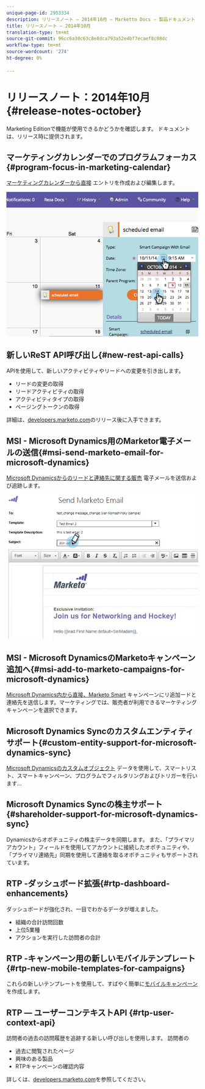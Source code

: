 ```yaml
---
unique-page-id: 2953334
description: リリースノート — 2014年10月 — Marketto Docs — 製品ドキュメント
title: リリースノート — 2014年10月
translation-type: tm+mt
source-git-commit: 96cc6a30c63c8e8dca793a52e4bf7ecaef8c08dc
workflow-type: tm+mt
source-wordcount: '274'
ht-degree: 0%

---
```



# リリースノート：2014年10月{#release-notes-october}

Marketing Editionで機能が使用できるかどうかを確認します。 ドキュメントは、リリース時に提供されます。

## マーケティングカレンダーでのプログラムフォーカス{#program-focus-in-marketing-calendar}

[マーケティングカレンダーから直接](../../product-docs/core-marketo-concepts/marketing-calendar/understanding-the-calendar/understand-enable-program-focus.md) エントリを作成および編集します。

![](assets/image2014-10-20-11-3a48-3a51.png)

## 新しいReST API呼び出し{#new-rest-api-calls}

APIを使用して、新しいアクティビティやリードへの変更を引き出します。

* リードの変更の取得
* リードアクティビティの取得
* アクティビティタイプの取得
* ページングトークンの取得

詳細は、[developers.marketo.com](http://developers.marketo.com/documentation/rest/)のリリース後に入手できます。

## MSI - Microsoft Dynamics用のMarketor電子メールの送信{#msi-send-marketo-email-for-microsoft-dynamics}

[Microsoft Dynamicsからのリードと連絡先に関する販売](../../product-docs/marketo-sales-insight/msi-for-microsoft-dynamics/setting-up-and-using/send-a-marketo-sales-email-from-microsoft-dynamics.md) 電子メールを送信および追跡します。

![](assets/image2014-10-20-11-3a49-3a25.png)

## MSI - Microsoft DynamicsのMarketoキャンペーン追加へ{#msi-add-to-marketo-campaigns-for-microsoft-dynamics}

[Microsoft Dynamics内から直接、Marketo Smart](../../product-docs/marketo-sales-insight/msi-for-microsoft-dynamics/setting-up-and-using/add-a-lead-contact-to-a-marketo-campaign-from-microsoft-dynamics.md) キャンペーンにリ追加ードと連絡先を送信します。マーケティングでは、販売者が利用できるマーケティングキャンペーンを選択できます。

## Microsoft Dynamics Syncのカスタムエンティティサポート{#custom-entity-support-for-microsoft-dynamics-sync}

[Microsoft Dynamicsのカスタムオブジェクト](../../product-docs/crm-sync/microsoft-dynamics-sync/microsoft-dynamics-sync-details/microsoft-dynamics-sync-custom-entity-sync/enable-sync-for-a-custom-entity.md) データを使用して、スマートリスト、スマートキャンペーン、プログラムでフィルタリングおよびトリガーを行います…

## Microsoft Dynamics Syncの株主サポート{#shareholder-support-for-microsoft-dynamics-sync}

Dynamicsからオポチュニティの株主データを同期します。 また、「プライマリアカウント」フィールドを使用してアカウントに接続したオポチュニティや、「プライマリ連絡先」同期を使用して連絡を取るオポチュニティもサポートされています。

## RTP -ダッシュボード拡張{#rtp-dashboard-enhancements}

ダッシュボードが強化され、一目でわかるデータが増えました。

* 組織の合計訪問回数
* 上位5業種
* アクションを実行した訪問者の合計

## RTP -キャンペーン用の新しいモバイルテンプレート{#rtp-new-mobile-templates-for-campaigns}

これらの新しいテンプレートを使用して、すばやく簡単に[モバイルキャンペーン](../../product-docs/web-personalization/using-templates/using-templates-to-create-web-campaigns.md)を作成します。

## RTP — ユーザーコンテキストAPI {#rtp-user-context-api}

訪問者の過去の訪問履歴を追跡する新しい呼び出しを使用します。 訪問者の

* 過去に閲覧されたページ
* 興味のある製品
* RTPキャンペーンの確認内容

詳しくは、[developers.marketo.com](http://developers.marketo.com/documentation/websites/rtp-js-api/)を参照してください。

